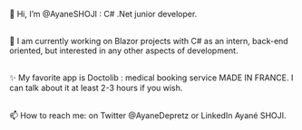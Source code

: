 👋 Hi, I’m @AyaneSHOJI : C# .Net junior developer.</br>
</br>

🌱 I am currently working on Blazor projects with C# as an intern, back-end oriented, but interested in any other aspects of development.</br>    
</br>

✨ My favorite app is Doctolib : medical booking service MADE IN FRANCE. I can talk about it at least 2-3 hours if you wish.</br>
</br>
    
📫 How to reach me: on Twitter @AyaneDepretz or LinkedIn Ayané SHOJI.</br>

<!---
AyaneSHOJI/AyaneSHOJI is a ✨ special ✨ repository because its `README.md` (this file) appears on your GitHub profile.
You can click the Preview link to take a look at your changes.
--->
